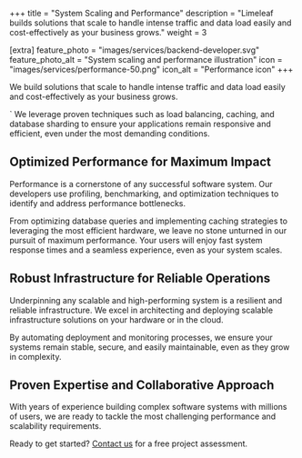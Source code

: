 +++
title = "System Scaling and Performance"
description = "Limeleaf builds solutions that scale to handle intense traffic and data load easily and cost-effectively as your business grows."
weight = 3

[extra]
feature_photo = "images/services/backend-developer.svg"
feature_photo_alt = "System scaling and performance illustration"
icon = "images/services/performance-50.png"
icon_alt = "Performance icon"
+++

We build solutions that scale to handle intense traffic and data load easily and cost-effectively as your business grows.

<!-- more --> 
`
We leverage proven techniques such as load balancing, caching, and database sharding to ensure your applications remain responsive and efficient, even under the most demanding conditions.

## Optimized Performance for Maximum Impact

Performance is a cornerstone of any successful software system. Our developers use profiling, benchmarking, and optimization techniques to identify and address performance bottlenecks. 

From optimizing database queries and implementing caching strategies to leveraging the most efficient hardware, we leave no stone unturned in our pursuit of maximum performance. Your users will enjoy fast system response times and a seamless experience, even as your system scales.

## Robust Infrastructure for Reliable Operations

Underpinning any scalable and high-performing system is a resilient and reliable infrastructure. We excel in architecting and deploying scalable infrastructure solutions on your hardware or in the cloud. 

By automating deployment and monitoring processes, we ensure your systems remain stable, secure, and easily maintainable, even as they grow in complexity.

## Proven Expertise and Collaborative Approach

With years of experience building complex software systems with millions of users, we are ready to tackle the most challenging performance and scalability requirements. 

Ready to get started? [Contact us](https://limeleaf.io/contact/ "Contact us") for a free project assessment.